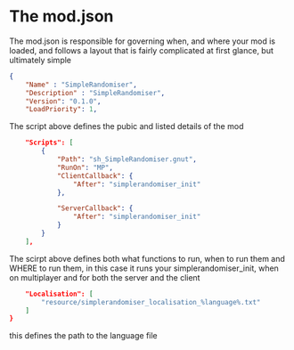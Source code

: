 The mod.json
============

The mod.json is responsible for governing when, and where your mod is loaded, and follows a layout that is fairly complicated at first glance, but ultimately simple

```json
{
	"Name" : "SimpleRandomiser",
	"Description" : "SimpleRandomiser",
	"Version": "0.1.0",
	"LoadPriority": 1,
```
The script above defines the pubic and listed details of the mod
```json
	"Scripts": [
		{
			"Path": "sh_SimpleRandomiser.gnut",
			"RunOn": "MP",
			"ClientCallback": {
				"After": "simplerandomiser_init"
			},

			"ServerCallback": {
				"After": "simplerandomiser_init"
			}
		}
	],
```
The scirpt above defines both what functions to run, when to run them and WHERE to run them, in this case it runs your simplerandomiser_init, when on multiplayer and for both the server and the client
```json
	"Localisation": [
		"resource/simplerandomiser_localisation_%language%.txt"
	]
}
```
this defines the path to the language file
